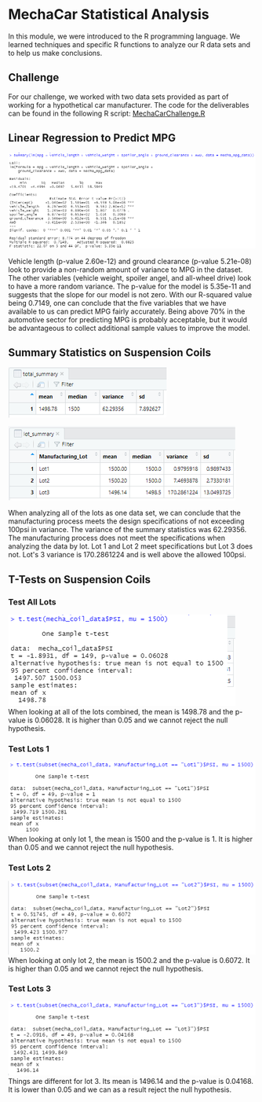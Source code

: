 # MechaCar Statistical Analysis
In this module, we were introduced to the R programming language. We learned techniques and specific R functions to analyze our R data sets and to help us make conclusions.

## Challenge
For our challenge, we worked with two data sets provided as part of working for a hypothetical car manufacturer. The code for the deliverables can be found in the following R script: [MechaCarChallenge.R](MechaCarChallenge.R)

## Linear Regression to Predict MPG
![summary](deliverable1SummaryStatsMultLinRegModel.png)

Vehicle length (p-value 2.60e-12) and ground clearance (p-value 5.21e-08) look to provide a non-random amount of variance to MPG in the dataset. The other variables (vehicle weight, spoiler angel, and all-wheel drive) look to have a more random variance. The p-value for the model is 5.35e-11 and suggests that the slope for our model is not zero. With our R-squared value being 0.7149, one can conclude that the five variables that we have available to us can predict MPG fairly accurately. Being above 70% in the automotive sector for predicting MPG is probably acceptable, but it would be advantageous to collect additional sample values to improve the model.

## Summary Statistics on Suspension Coils
![total summary](deliverable2TotalSummary.png)

![lot_summary](deliverable2LotSummary.png)

When analyzing all of the lots as one data set, we can conclude that the manufacturing process meets the design specifications of not exceeding 100psi in variance. The variance of the summary statistics was 62.29356. The manufacturing process does not meet the specifications when analyzing the data by lot. Lot 1 and Lot 2 meet specifications but Lot 3 does not. Lot's 3 variance is 170.2861224 and is well above the allowed 100psi.


## T-Tests on Suspension Coils

### Test All Lots
![test all](deliverable3testAll.png)
When looking at all of the lots combined, the mean is 1498.78 and the p-value is 0.06028. It is higher than 0.05 and we cannot reject the null hypothesis.

### Test Lots 1
![test lot1](deliverable3testLot1.png)
When looking at only lot 1, the mean is 1500 and the p-value is 1. It is higher than 0.05 and we cannot reject the null hypothesis.

### Test Lots 2
![test lot2](deliverable3testLot2.png)
When looking at only lot 2, the mean is 1500.2 and the p-value is 0.6072. It is higher than 0.05 and we cannot reject the null hypothesis.

### Test Lots 3
![test lot3](deliverable3testLot3.png)
Things are different for lot 3. Its mean is 1496.14 and the p-value is 0.04168. It is lower than 0.05 and we can as a result reject the null hypothesis.
